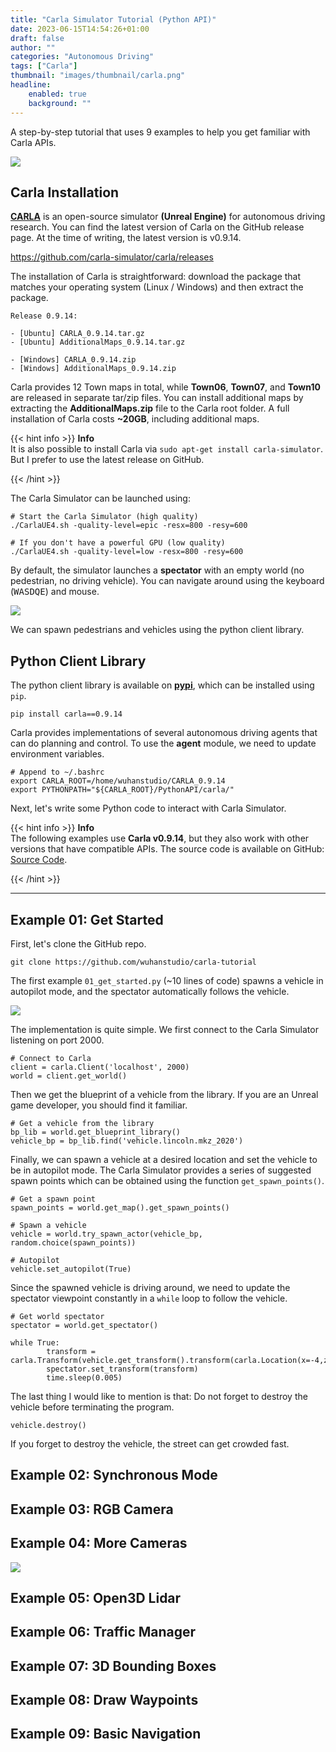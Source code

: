 ```yaml
---
title: "Carla Simulator Tutorial (Python API)"
date: 2023-06-15T14:54:26+01:00
draft: false
author: ""
categories: "Autonomous Driving"
tags: ["Carla"]
thumbnail: "images/thumbnail/carla.png"
headline: 
    enabled: true
    background: ""
---
```


A step-by-step tutorial that uses 9 examples to help you get familiar with Carla APIs.

<!--more--> 

![](https://wuhanstudio.nyc3.cdn.digitaloceanspaces.com/blog/carla_tutorial/carla.gif)




## Carla Installation

[**CARLA**](https://carla.org/) is an open-source simulator **(Unreal Engine)** for autonomous driving research. You can find the latest version of Carla on the GitHub release page. At the time of writing, the latest version is v0.9.14.

https://github.com/carla-simulator/carla/releases

The installation of Carla is straightforward: download the package that matches your operating system (Linux / Windows) and then extract the package.

```
Release 0.9.14:

- [Ubuntu] CARLA_0.9.14.tar.gz
- [Ubuntu] AdditionalMaps_0.9.14.tar.gz

- [Windows] CARLA_0.9.14.zip
- [Windows] AdditionalMaps_0.9.14.zip
```

Carla provides 12 Town maps in total, while **Town06**, **Town07**, and **Town10** are released in separate tar/zip files. You can install additional maps by extracting the **AdditionalMaps.zip** file to the Carla root folder. A full installation of Carla costs **~20GB**, including additional maps.



{{< hint info >}}
**Info**  
It is also possible to install Carla via `sudo apt-get install carla-simulator`. But I prefer to use the latest release on GitHub.

{{< /hint >}}



The Carla Simulator can be launched using:

```
# Start the Carla Simulator (high quality)
./CarlaUE4.sh -quality-level=epic -resx=800 -resy=600

# If you don't have a powerful GPU (low quality)
./CarlaUE4.sh -quality-level=low -resx=800 -resy=600
```

By default, the simulator launches a **spectator** with an empty world (no pedestrian, no driving vehicle). You can navigate around using the keyboard (<kbd>W</kbd><kbd>A</kbd><kbd>S</kbd><kbd>D</kbd><kbd>Q</kbd><kbd>E</kbd>) and mouse. 

![](https://carla.readthedocs.io/en/latest/img/tuto_G_getting_started/flying_spectator.gif)

We can spawn pedestrians and vehicles using the python client library.



## Python Client Library

The python client library is available on **[pypi](https://pypi.org/project/carla/)**, which can be installed using `pip`.

```
pip install carla==0.9.14
```

Carla provides implementations of several autonomous driving agents that can do planning and control. To use the **agent** module, we need to update environment variables.

```
# Append to ~/.bashrc
export CARLA_ROOT=/home/wuhanstudio/CARLA_0.9.14
export PYTHONPATH="${CARLA_ROOT}/PythonAPI/carla/"
```

Next, let's write some Python code to interact with Carla Simulator.

{{< hint info >}}
**Info**  
The following examples use **Carla v0.9.14**, but they also work with other versions that have compatible APIs. The source code is available on GitHub: [Source Code](https://github.com/wuhanstudio/carla-tutorial).

{{< /hint >}}

<hr />


## Example 01: Get Started

First, let's clone the GitHub repo.

```
git clone https://github.com/wuhanstudio/carla-tutorial
```

The first example `01_get_started.py` (~10 lines of code) spawns a vehicle in autopilot mode, and the spectator automatically follows the vehicle.

![](https://wuhanstudio.nyc3.cdn.digitaloceanspaces.com/blog/carla_tutorial/01_get_started.gif)

The implementation is quite simple. We first connect to the Carla Simulator listening on port 2000.

```
# Connect to Carla
client = carla.Client('localhost', 2000)
world = client.get_world()
```

Then we get the blueprint of a vehicle from the library. If you are an Unreal game developer, you should find it familiar.

```
# Get a vehicle from the library
bp_lib = world.get_blueprint_library()
vehicle_bp = bp_lib.find('vehicle.lincoln.mkz_2020')
```

Finally, we can spawn a vehicle at a desired location and set the vehicle to be in autopilot mode. The Carla Simulator provides a series of suggested spawn points which can be obtained using the function `get_spawn_points()`.

```
# Get a spawn point
spawn_points = world.get_map().get_spawn_points()

# Spawn a vehicle
vehicle = world.try_spawn_actor(vehicle_bp, random.choice(spawn_points))

# Autopilot
vehicle.set_autopilot(True) 
```

Since the spawned vehicle is driving around, we need to update the spectator viewpoint constantly in a `while` loop to follow the vehicle.

```
# Get world spectator
spectator = world.get_spectator() 

while True:
        transform = carla.Transform(vehicle.get_transform().transform(carla.Location(x=-4,z=2.5)),vehicle.get_transform().rotation) 
        spectator.set_transform(transform) 
        time.sleep(0.005)
```

The last thing I would like to mention is that: Do not forget to destroy the vehicle before terminating the program. 

```
vehicle.destroy()
```

If you forget to destroy the vehicle, the street can get crowded fast.



## Example 02: Synchronous Mode





## Example 03: RGB Camera





## Example 04: More Cameras



![](https://wuhanstudio.nyc3.cdn.digitaloceanspaces.com/blog/carla_tutorial/sensors.gif)





## Example 05: Open3D Lidar





## Example 06: Traffic Manager





## Example 07: 3D Bounding Boxes





## Example 08: Draw Waypoints





## Example 09: Basic Navigation



